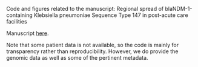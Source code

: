 Code and figures related to the manuscript: Regional spread of blaNDM-1-containing Klebsiella pneumoniae Sequence Type 147 in post-acute care facilities

Manuscript [here](https://doi-org.proxy.lib.umich.edu/10.1093/cid/ciab457).

Note that some patient data is not available, so the code is mainly for transparency rather than reproducibility. However, we do provide the genomic data as well as some of the pertinent metadata.
